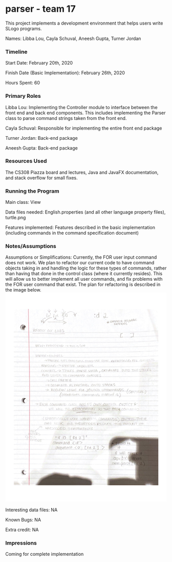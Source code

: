 parser - team 17
====
This project implements a development environment that helps users write SLogo programs.

Names: Libba Lou, Cayla Schuval, Aneesh Gupta, Turner Jordan

### Timeline
Start Date: February 20th, 2020

Finish Date (Basic Implementation): February 26th, 2020

Hours Spent: 60

### Primary Roles
Libba Lou: Implementing the Controller module to interface between the front end and back end components. This includes implementing the Parser class to parse command strings taken from the front end.

Cayla Schuval: Responsible for implementing the entire front end package

Turner Jordan: Back-end package

Aneesh Gupta: Back-end package

### Resources Used
The CS308 Piazza board and lectures, Java and JavaFX documentation, and stack overflow for small fixes. 

### Running the Program
Main class: View

Data files needed: English.properties (and all other language property files), turtle.png

Features implemented: Features described in the basic implementation (including commands in the command specification document)

### Notes/Assumptions
Assumptions or Simplifications: Currently, the FOR user input command does not work. We plan to refactor our current code to have command objects taking in and handling the logic for these types of commands, rather than having that done in the control class (where it currently resides). This will allow us to better implement all user commands, and fix problems with the FOR user command that exist. The plan for refactoring is described in the image below.
![refactoring_plan](doc/refactoring-plan.jpg)

Interesting data files: NA

Known Bugs: NA

Extra credit: NA

### Impressions
Coming for complete implementation
